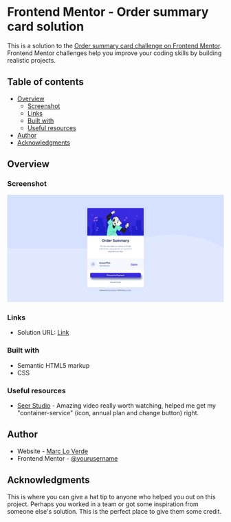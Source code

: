 # Frontend Mentor - Order summary card solution

This is a solution to the [Order summary card challenge on Frontend Mentor](https://www.frontendmentor.io/challenges/order-summary-component-QlPmajDUj). Frontend Mentor challenges help you improve your coding skills by building realistic projects. 

## Table of contents

- [Overview](#overview)
  - [Screenshot](#screenshot)
  - [Links](#links)
  - [Built with](#built-with)
  - [Useful resources](#useful-resources)
- [Author](#author)
- [Acknowledgments](#acknowledgments)

## Overview

### Screenshot

![](/Screenshot.png)

### Links

- Solution URL: [Link](https://github.com/Craithez/Order-summary-component)


### Built with

- Semantic HTML5 markup
- CSS 

### Useful resources

- [Seer Studio](https://youtu.be/1YtPqIBMmMk?t=1782) - Amazing video really worth watching, helped me get my "container-service" (icon, annual plan and change button) right.

## Author

- Website - [Marc Lo Verde](https://www.mlv-online.com)
- Frontend Mentor - [@yourusername](https://www.frontendmentor.io/profile/yourusername)

## Acknowledgments

This is where you can give a hat tip to anyone who helped you out on this project. Perhaps you worked in a team or got some inspiration from someone else's solution. This is the perfect place to give them some credit.

